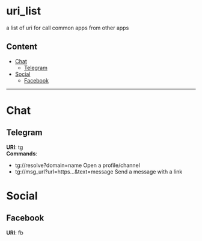 # uri_list
a list of uri for call common apps from other apps

## Content
- [Chat](#chat)
    - [Telegram](#telegram)
- [Social](#social)
    - [Facebook](#facebook)
***

# Chat

## Telegram
**URI**: tg  
**Commands**:
- tg://resolve?domain=name	Open a profile/channel
- tg://msg_url?url=https...&text=message	Send a message with a link

# Social

## Facebook
**URI**: fb 

